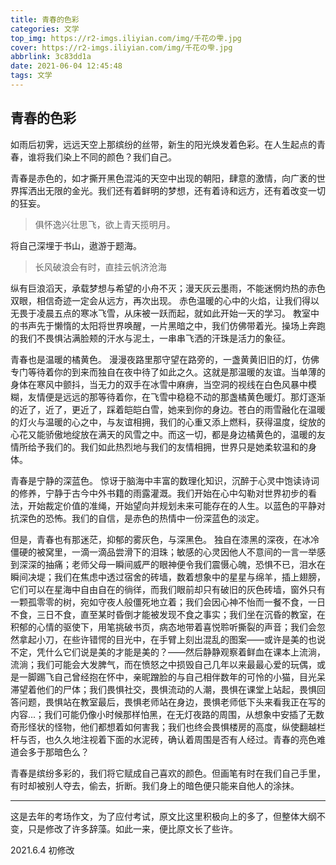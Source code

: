 ```yaml
---
title: 青春的色彩
categories: 文学
top_img: https://r2-imgs.iliyian.com/img/千花の雫.jpg
cover: https://r2-imgs.iliyian.com/img/千花の雫.jpg
abbrlink: 3c83dd1a
date: 2021-06-04 12:45:48
tags: 文学
---
```


青春的色彩
---
如雨后初霁，远远天空上那缤纷的丝带，新生的阳光焕发着色彩。在人生起点的青春，谁将我们染上不同的颜色？我们自己。

青春是赤色的，如才撕开黑色混沌的天空中出现的朝阳，肆意的激情，向广袤的世界挥洒出无限的金光。我们还有着鲜明的梦想，还有着诗和远方，还有着改变一切的狂妄。

> 俱怀逸兴壮思飞，欲上青天揽明月。

将自己深埋于书山，遨游于题海。

> 长风破浪会有时，直挂云帆济沧海

纵有巨浪滔天，承载梦想与希望的小舟不灭；漫天灰云墨雨，不能迷惘灼热的赤色双眼，相信奇迹一定会从远方，再次出现。
赤色温暖的心中的火焰，让我们得以无畏于凌晨五点的寒冰飞雪，从床被一跃而起，就如此开始一天的学习。
教室中的书声先于懒惰的太阳将世界唤醒，一片黑暗之中，我们仿佛带着光。操场上奔跑的我们不畏惧沾满脸颊的汗水与泥土，一串串飞洒的汗珠是活力的象征。

青春也是温暖的橘黄色。
漫漫夜路里那守望在路旁的，一盏黄黄旧旧的灯，仿佛专门等待着你的到来而独自在夜中待了如此之久。这就是那温暖的友谊。当单薄的身体在寒风中颤抖，当无力的双手在冰雪中麻痹，当空洞的视线在白色风暴中模糊，友情便是远远的那等待着你，在飞雪中稳稳不动的那盏橘黄色暖灯。那灯逐渐的近了，近了，更近了，踩着皑皑白雪，她来到你的身边。苍白的雨雪融化在温暖的灯火与温暖的心之中，与友谊相拥，我们的心重又添上燃料，获得温度，绽放的心花又能骄傲地绽放在满天的风雪之中。而这一切，都是身边橘黄色的，温暖的友情所给予我们的。我们如此热烈地与我们的友情相拥，世界只是她柔软温和的身体。

青春是宁静的深蓝色。
惊讶于脑海中丰富的数理化知识，沉醉于心灵中饱读诗词的修养，宁静于古今中外书籍的雨露灌溉。我们开始在心中勾勒对世界初步的看法，开始裁定价值的准绳，开始望向并规划未来可能存在的人生。以蓝色的平静对抗深色的恐怖。我们的自信，是赤色的热情中一份深蓝色的淡定。

但是，青春也有那迷茫，抑郁的雾灰色，与深黑色。
独自在漆黑的深夜，在冰冷僵硬的被窝里，一滴一滴品尝滑下的泪珠；敏感的心灵因他人不意间的一言一举感到深深的抽痛；老师父母一瞬间威严的眼神便令我们震慑心魄，恐惧不已，泪水在瞬间决堤；我们在焦虑中透过宿舍的砖墙，数着想象中的星星与绵羊，插上翅膀，它们可以在星海中自由自在的徜徉，而我们眼前却只有破旧的灰色砖墙，窗外只有一颗孤零零的树，宛如守夜人般僵死地立着；我们会因心神不怡而一餐不食，一日不食，三日不食，直至某时昏倒才能被发现不食之事实；我们坐在沉昏的教室，在积郁的心情的驱使下，用笔挑破书页，病态地带着喜悦聆听撕裂的声音；我们会忽然拿起小刀，在些许错愕的目光中，在手臂上刻出混乱的图案——或许是美的也说不定，凭什么它们说是美的才能是美的？——然后静静观察着鲜血在课本上流淌，流淌；我们可能会大发脾气，而在愤怒之中损毁自己几年以来最最心爱的玩偶，或是一脚踢飞自己曾经抱在怀中，亲昵蹭脸的与自己相伴数年的可怜的小猫，目光呆滞望着他们的尸体；我们畏惧社交，畏惧流动的人潮，畏惧在课堂上站起，畏惧回答问题，畏惧站在教室最后，畏惧老师站在身边，畏惧老师低下头来看我正在写的内容...；我们可能仍像小时候那样怕黑，在无灯夜路的周围，从想象中安插了无数奇形怪状的怪物，他们都想着如何害我；我们也终会畏惧楼房的高度，纵使翻越栏杆与否，也久久地注视着下面的水泥砖，确认着周围是否有人经过。青春的亮色难道会多于那暗色么？

青春是缤纷多彩的，我们将它赋成自己喜欢的颜色。但画笔有时在我们自己手里，有时却被别人夺去，偷去，折断。我们身上的暗色便只能来自他人的涂抹。

---
这是去年的考场作文，为了应付考试，原文比这里积极向上的多了，但整体大纲不变，只是修改了许多辞藻。如此一来，便比原文长了些许。

2021.6.4 初修改

